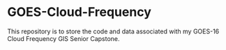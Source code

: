 # GOES-Cloud-Frequency

This repository is to store the code and data associated with my GOES-16 Cloud Frequency GIS Senior Capstone.
